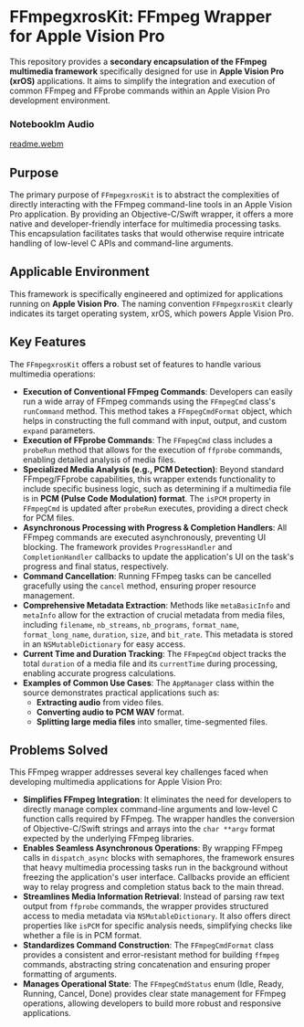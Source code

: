 # FFmpegxrosKit: FFmpeg Wrapper for Apple Vision Pro

This repository provides a **secondary encapsulation of the FFmpeg multimedia framework** specifically designed for use in **Apple Vision Pro (xrOS)** applications. It aims to simplify the integration and execution of common FFmpeg and FFprobe commands within an Apple Vision Pro development environment.

### Notebooklm Audio
[readme.webm](https://github.com/user-attachments/assets/719c0e1f-6b87-4b49-87cd-9364b8b9a083)

## Purpose

The primary purpose of `FFmpegxrosKit` is to abstract the complexities of directly interacting with the FFmpeg command-line tools in an Apple Vision Pro application. By providing an Objective-C/Swift wrapper, it offers a more native and developer-friendly interface for multimedia processing tasks. This encapsulation facilitates tasks that would otherwise require intricate handling of low-level C APIs and command-line arguments.

## Applicable Environment

This framework is specifically engineered and optimized for applications running on **Apple Vision Pro**. The naming convention `FFmpegxrosKit` clearly indicates its target operating system, xrOS, which powers Apple Vision Pro.

## Key Features

The `FFmpegxrosKit` offers a robust set of features to handle various multimedia operations:

*   **Execution of Conventional FFmpeg Commands**: Developers can easily run a wide array of FFmpeg commands using the `FFmpegCmd` class's `runCommand` method. This method takes a `FFmpegCmdFormat` object, which helps in constructing the full command with input, output, and custom `expand` parameters.
*   **Execution of FFprobe Commands**: The `FFmpegCmd` class includes a `probeRun` method that allows for the execution of `ffprobe` commands, enabling detailed analysis of media files.
*   **Specialized Media Analysis (e.g., PCM Detection)**: Beyond standard FFmpeg/FFprobe capabilities, this wrapper extends functionality to include specific business logic, such as determining if a multimedia file is in **PCM (Pulse Code Modulation) format**. The `isPCM` property in `FFmpegCmd` is updated after `probeRun` executes, providing a direct check for PCM files.
*   **Asynchronous Processing with Progress & Completion Handlers**: All FFmpeg commands are executed asynchronously, preventing UI blocking. The framework provides `ProgressHandler` and `CompletionHandler` callbacks to update the application's UI on the task's progress and final status, respectively.
*   **Command Cancellation**: Running FFmpeg tasks can be cancelled gracefully using the `cancel` method, ensuring proper resource management.
*   **Comprehensive Metadata Extraction**: Methods like `metaBasicInfo` and `metaInfo` allow for the extraction of crucial metadata from media files, including `filename`, `nb_streams`, `nb_programs`, `format_name`, `format_long_name`, `duration`, `size`, and `bit_rate`. This metadata is stored in an `NSMutableDictionary` for easy access.
*   **Current Time and Duration Tracking**: The `FFmpegCmd` object tracks the total `duration` of a media file and its `currentTime` during processing, enabling accurate progress calculations.
*   **Examples of Common Use Cases**: The `AppManager` class within the source demonstrates practical applications such as:
    *   **Extracting audio** from video files.
    *   **Converting audio to PCM WAV** format.
    *   **Splitting large media files** into smaller, time-segmented files.

## Problems Solved

This FFmpeg wrapper addresses several key challenges faced when developing multimedia applications for Apple Vision Pro:

*   **Simplifies FFmpeg Integration**: It eliminates the need for developers to directly manage complex command-line arguments and low-level C function calls required by FFmpeg. The wrapper handles the conversion of Objective-C/Swift strings and arrays into the `char **argv` format expected by the underlying FFmpeg libraries.
*   **Enables Seamless Asynchronous Operations**: By wrapping FFmpeg calls in `dispatch_async` blocks with semaphores, the framework ensures that heavy multimedia processing tasks run in the background without freezing the application's user interface. Callbacks provide an efficient way to relay progress and completion status back to the main thread.
*   **Streamlines Media Information Retrieval**: Instead of parsing raw text output from `ffprobe` commands, the wrapper provides structured access to media metadata via `NSMutableDictionary`. It also offers direct properties like `isPCM` for specific analysis needs, simplifying checks like whether a file is in PCM format.
*   **Standardizes Command Construction**: The `FFmpegCmdFormat` class provides a consistent and error-resistant method for building `ffmpeg` commands, abstracting string concatenation and ensuring proper formatting of arguments.
*   **Manages Operational State**: The `FFmpegCmdStatus` enum (Idle, Ready, Running, Cancel, Done) provides clear state management for FFmpeg operations, allowing developers to build more robust and responsive applications.
